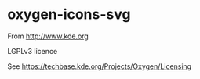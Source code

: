 # oxygen-icons-svg

From http://www.kde.org

LGPLv3 licence

See https://techbase.kde.org/Projects/Oxygen/Licensing
